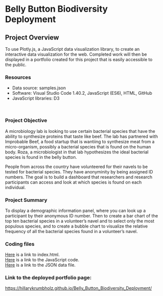 # Belly Button Biodiversity Deployment

## Project Overview
To use Plotly.js, a JavaScript data visualization library, to create an interactive data visualization for the web. Completed work will then be displayed in a portfolio created for this project that is easily accessible to the public.

### Resources
- Data source: samples.json
- Software: Visual Studio Code 1.40.2, JavaScript (ES6), HTML, GitHub
- JavaScript libraries: D3
<br/>

### Project Objective
A microbiology lab is looking to use certain bacterial species that have the ability to synthesize proteins that taste like beef. The lab has partnered with Improbable Beef, a food startup that is wantiing to synthesize meat from a micro-organism, possibly a bacterial species that is found on the human body. Roza, a microbiologist in that lab hypothesizes the ideal bacterial species is found in the belly button. 

People from across the country have volunteered for their navels to be tested for bacterial species. They have anonyminity by being assigned ID numbers. The goal is to build a dashboard that researchers and research participants can access and look at which species is found on each individual. 

### Project Summary
To display a demographic information panel, where you can look up a participant by their anonymous ID number. Then to create a bar chart of the top ten bacterial species in a volunteer’s navel and to select only the most populous species, and to
create a bubble chart to visualize the relative frequency of all the bacterial species found in a volunteer’s navel. 

### Coding files
[Here](https://github.com/hillarykrumbholz/Belly_Button_Biodiversity_Deployment/blob/master/index.html) is a link to index.html.<br/>
[Here](https://github.com/hillarykrumbholz/Belly_Button_Biodiversity_Deployment/blob/master/plots.js) is a link to the JavaScript code.<br/>
[Here](https://github.com/hillarykrumbholz/Belly_Button_Biodiversity_Deployment/blob/master/samples.json) is a link to the JSON data file.<br/>

### Link to the deployed portfolio page:
https://hillarykrumbholz.github.io/Belly_Button_Biodiversity_Deployment/
